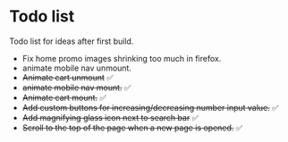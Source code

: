 # Todo list

Todo list for ideas after first build.

- Fix home promo images shrinking too much in firefox.
- animate mobile nav unmount.
- ~~Animate cart unmount~~ ✅
- ~~animate mobile nav mount.~~ ✅
- ~~Animate cart mount.~~ ✅
- ~~Add custom buttons for increasing/decreasing number input value.~~ ✅
- ~~Add magnifying glass icon next to search bar~~ ✅
- ~~Scroll to the top of the page when a new page is opened.~~ ✅